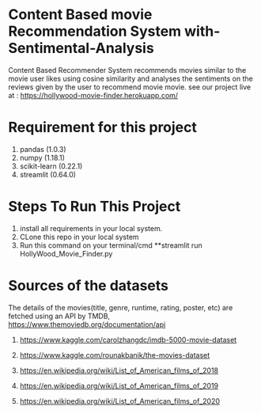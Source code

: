 # Content Based movie Recommendation System with-Sentimental-Analysis
Content Based Recommender System recommends movies similar to the movie user likes using cosine similarity and analyses the sentiments on the reviews given by the user to recommend movie movie.
see our project live at : https://hollywood-movie-finder.herokuapp.com/

# Requirement for this project
1. pandas (1.0.3)
2. numpy (1.18.1)  
3. scikit-learn (0.22.1)
4. streamlit (0.64.0)

# Steps To Run This Project
1. install all requirements in your local system.
2. CLone this repo in your local system
3. Run this command on your terminal/cmd  **streamlit run HollyWood_Movie_Finder.py


# Sources of the datasets
The details of the movies(title, genre, runtime, rating, poster, etc) are fetched using an API by TMDB, https://www.themoviedb.org/documentation/api

1. https://www.kaggle.com/carolzhangdc/imdb-5000-movie-dataset

2. https://www.kaggle.com/rounakbanik/the-movies-dataset

3. https://en.wikipedia.org/wiki/List_of_American_films_of_2018

4. https://en.wikipedia.org/wiki/List_of_American_films_of_2019

5. https://en.wikipedia.org/wiki/List_of_American_films_of_2020
